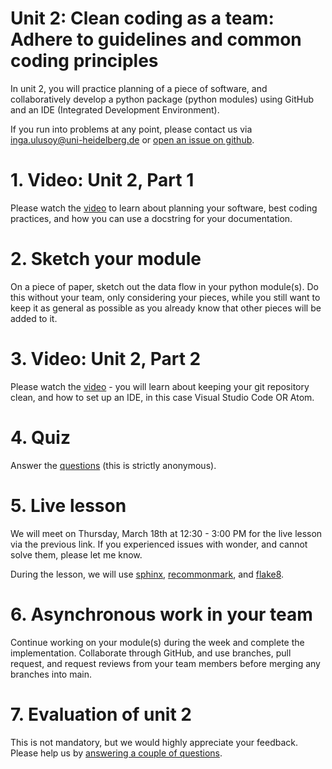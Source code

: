 # Unit 2: Clean coding as a team: Adhere to guidelines and common coding principles

In unit 2, you will practice planning of a piece of software, and collaboratively develop a python package (python modules) using GitHub and an IDE (Integrated Development Environment).

If you run into problems at any point, please contact us via inga.ulusoy@uni-heidelberg.de or [open an issue on github](https://docs.github.com/en/github/managing-your-work-on-github/creating-an-issue).

# 1. Video: Unit 2, Part 1
Please watch the [video](https://youtu.be/DlvdckeZve8) to learn about planning your software, best coding practices, and how you can use a docstring for your documentation.

# 2. Sketch your module
On a piece of paper, sketch out the data flow in your python module(s). Do this without your team, only considering your pieces, while you still want to keep it as general as possible as you already know that other pieces will be added to it.

# 3. Video: Unit 2, Part 2
Please watch the [video](https://youtu.be/tG2EZdlOXFA) - you will learn about keeping your git repository clean, and how to set up an IDE, in this case Visual Studio Code OR Atom.

# 4. Quiz
Answer the [questions](https://forms.gle/b5Mn9Q7gs1EugViJ8) (this is strictly anonymous).

# 5. Live lesson
We will meet on Thursday, March 18th at 12:30 - 3:00 PM for the live lesson via the previous link. If you experienced issues with wonder, and cannot solve them, please let me know.

During the lesson, we will use [sphinx](https://www.sphinx-doc.org/en/master/), [recommonmark](https://recommonmark.readthedocs.io/en/latest/), and [flake8](https://pypi.org/project/flake8/).

# 6. Asynchronous work in your team
Continue working on your module(s) during the week and complete the implementation. Collaborate through GitHub, and use branches, pull request, and request reviews from your team members before merging any branches into main.

# 7. Evaluation of unit 2
This is not mandatory, but we would highly appreciate your feedback. Please help us by [answering a couple of questions](https://forms.gle/myvRaYH7xTocHp1WA).
